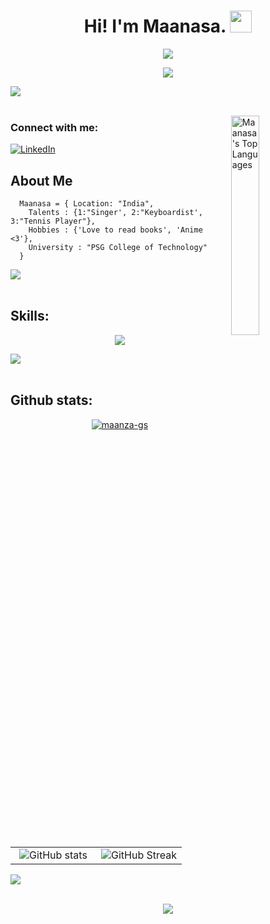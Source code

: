 <h1 align="center">Hi! I'm Maanasa. <img src="https://media.giphy.com/media/hvRJCLFzcasrR4ia7z/giphy.gif" width="35"></h1>

<p align="center"><img src="https://media.giphy.com/media/L1R1tvI9svkIWwpVYr/giphy.gif?cid=ecf05e47ww7unglc4hamcl8zpmpg09bcv0n47c3n27pandr4&rid=giphy.gif&ct=g"></p>

<p align="center">
  <img src="https://readme-typing-svg.demolab.com?font=Fira+Code&size=25&pause=50 0&background=53F8FF00&center=true&vCenter=true&width=435&lines=Welcome+to+my+profile!;I'm+a+Full+Stack+Developer.;I'm+a+UI%2FUX+Designer.;A+Software+Systems+Student.">
</p>

<img src="https://user-images.githubusercontent.com/73097560/115834477-dbab4500-a447-11eb-908a-139a6edaec5c.gif"><br><br>

<img align = "right" src="https://github-readme-stats.vercel.app/api/top-langs/?username=maanza-gs&theme=radical" width="30%" alt="Maanasa's Top Languages">

<p align="left">
  <h3 align="left">Connect with me:</h3>
  <a href="https://linkedin.com/in/maanasa-s-a24812211" target="blank"><img src="https://img.shields.io/badge/LinkedIn-200936?style=for-the-badge&logo=linkedin&logoColor=white" alt="LinkedIn" /></a>
</p>



## About Me
```Mongodb
  Maanasa = { Location: "India",
    Talents : {1:"Singer', 2:"Keyboardist', 3:"Tennis Player"},
    Hobbies : {'Love to read books', 'Anime <3'},
    University : "PSG College of Technology"
  }
```

<img src="https://user-images.githubusercontent.com/73097560/115834477-dbab4500-a447-11eb-908a-139a6edaec5c.gif"><br><br>

## Skills:

<p align="center">
  <a href="https://skillicons.dev">
    <img src="https://skillicons.dev/icons?i=python,c,cpp,java,html,css,bootstrap,tailwind,javascript,php,mysql,mongodb,firebase,postgres,,sqlite,r,react,flask,ae,pr,photoshop,illustrator,xd,figma,androidstudio,linux, netlify" />
  </a>
</p>

<img src="https://user-images.githubusercontent.com/73097560/115834477-dbab4500-a447-11eb-908a-139a6edaec5c.gif"><br><br>

## Github stats:
<p align="center"> <a href="https://github.com/ryo-ma/github-profile-trophy"><img src="https://github-profile-trophy.vercel.app/?username=maanza-gs&theme=radical&column=7" alt="maanza-gs" /></a><br>
</p>
<p align="center">
<br/>
<table border="0" align="center">
<tr border="0">
  <td width="50%" align="center">
     <img src="https://github-readme-stats.vercel.app/api/?username=maanza-gs&amp;show_icons=true&amp;theme=radical" alt="GitHub stats">
    
  </td>

  <td width="50%" align="center">
    <img src="https://streak-stats.demolab.com?user=maanza-gs&amp;theme=radical&amp;date_format=M%20j%5B%2C%20Y%5D" alt="GitHub Streak">
  </td>
</tr>
</table>

<img src="https://user-images.githubusercontent.com/73097560/115834477-dbab4500-a447-11eb-908a-139a6edaec5c.gif"><br><br>

<p align="center"><img src="https://komarev.com/ghpvc/?username=maanza-gs&color=blueviolet&style=for-the-badge"></p>
